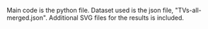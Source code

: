 Main code is the python file. Dataset used is the json file, "TVs-all-merged.json". Additional SVG files for the results is included. 
